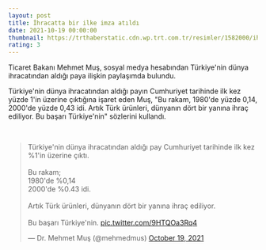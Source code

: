 ```yaml
--- 
layout: post
title: İhracatta bir ilke imza atıldı
date: 2021-10-19 00:00:00
thumbnail: https://trthaberstatic.cdn.wp.trt.com.tr/resimler/1582000/ihracat-aa-1582522.jpg
rating: 3
---
```

<p>
	Ticaret Bakanı Mehmet Muş, sosyal medya hesabından Türkiye'nin dünya ihracatından aldığı paya ilişkin paylaşımda bulundu.</p>
<p>
	Türkiye'nin dünya ihracatından aldığı payın Cumhuriyet tarihinde ilk kez yüzde 1'in üzerine çıktığına işaret eden Muş, "Bu rakam, 1980'de yüzde 0,14, 2000'de yüzde 0,43 idi. Artık Türk ürünleri, dünyanın dört bir yanına ihraç ediliyor. Bu başarı Türkiye'nin" sözlerini kullandı.</p>
<p>
	 </p>
<blockquote class="twitter-tweet">
	<p dir="ltr" lang="tr">
		Türkiye'nin dünya ihracatından aldığı pay Cumhuriyet tarihinde ilk kez %1'in üzerine çıktı.<br />
		<br />
		Bu rakam;<br />
		1980'de %0,14<br />
		2000'de %0.43 idi.<br />
		<br />
		Artık Türk ürünleri, dünyanın dört bir yanına ihraç ediliyor.<br />
		<br />
		Bu başarı Türkiye'nin. <a href="https://t.co/9HTQOa3Rq4">pic.twitter.com/9HTQOa3Rq4</a></p>
	— Dr. Mehmet Muş (@mehmedmus) <a href="https://twitter.com/mehmedmus/status/1450354107470974977?ref_src=twsrc%5Etfw">October 19, 2021</a></blockquote>
<script async src="https://platform.twitter.com/widgets.js" charset="utf-8"></script>
